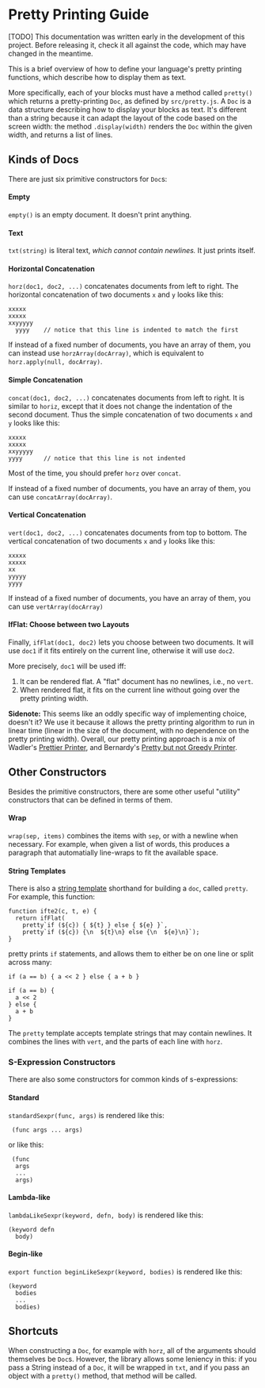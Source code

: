 # Pretty Printing Guide

[TODO] This documentation was written early in the development of this
project. Before releasing it, check it all against the code, which may
have changed in the meantime.

This is a brief overview of how to define your language's pretty
printing functions, which describe how to display them as text.

More specifically, each of your blocks must have a method called
`pretty()` which returns a pretty-printing `Doc`, as defined by
`src/pretty.js`. A `Doc` is a data structure describing how to display
your blocks as text. It's different than a string because it can adapt
the layout of the code based on the screen width: the method
`.display(width)` renders the `Doc` within the given width, and
returns a list of lines.

## Kinds of Docs

There are just six primitive constructors for `Doc`s:

#### Empty

`empty()` is an empty document. It doesn't print anything.

#### Text

`txt(string)` is literal text, _which cannot contain newlines._ It
just prints itself.

#### Horizontal Concatenation

`horz(doc1, doc2, ...)` concatenates documents from left to right. The
  horizontal concatenation of two documents `x` and `y` looks like this:

    xxxxx
    xxxxx
    xxyyyyy
      yyyy    // notice that this line is indented to match the first

If instead of a fixed number of documents, you have an array of them,
you can instead use `horzArray(docArray)`, which is equivalent to
`horz.apply(null, docArray)`.

#### Simple Concatenation

`concat(doc1, doc2, ...)` concatenates documents from left to right.
It is similar to `horiz`, except that it does not change the
indentation of the second document. Thus the simple concatenation of
two documents `x` and `y` looks like this:

    xxxxx
    xxxxx
    xxyyyyy
    yyyy      // notice that this line is not indented

Most of the time, you should prefer `horz` over `concat`.

If instead of a fixed number of documents, you have an array of them,
you can use `concatArray(docArray)`.


#### Vertical Concatenation

`vert(doc1, doc2, ...)` concatenates documents from top to bottom. The
  vertical concatenation of two documents `x` and `y` looks like this:

    xxxxx
    xxxxx
    xx
    yyyyy
    yyyy

If instead of a fixed number of documents, you have an array of them,
you can use `vertArray(docArray)`


#### IfFlat: Choose between two Layouts

Finally, `ifFlat(doc1, doc2)` lets you choose between two documents.
It will use `doc1` if it fits entirely on the current line, otherwise
it will use `doc2`.

More precisely, `doc1` will be used iff:

1. It can be rendered flat. A "flat" document has no newlines,
   i.e., no `vert`.
2. When rendered flat, it fits on the current line without going over
   the pretty printing width.

**Sidenote:** This seems like an oddly specific way of implementing
choice, doesn't it? We use it because it allows the pretty printing
algorithm to run in linear time (linear in the size of the document,
with no dependence on the pretty printing width). Overall, our pretty
printing approach is a mix of Wadler's
[Prettier Printer](http://homepages.inf.ed.ac.uk/wadler/papers/prettier/prettier.pdf),
and Bernardy's
[Pretty but not Greedy Printer](https://jyp.github.io/pdf/Prettiest.pdf).


## Other Constructors

Besides the primitive constructors, there are some other useful
"utility" constructors that can be defined in terms of them.

#### Wrap

`wrap(sep, items)` combines the items with `sep`, or with a newline
when necessary. For example, when given a list of words, this produces
a paragraph that automatially line-wraps to fit the available space.

#### String Templates

There is also a
[string template](https://developer.mozilla.org/en-US/docs/Web/JavaScript/Reference/Template_literals)
shorthand for building a `doc`, called `pretty`. For example, this
function:

    function ifte2(c, t, e) {
      return ifFlat(
        pretty`if (${c}) { ${t} } else { ${e} }`,
        pretty`if (${c}) {\n  ${t}\n} else {\n  ${e}\n}`);
    }

pretty prints `if` statements, and allows them to either be on one
line or split across many:

    if (a == b) { a << 2 } else { a + b }

    if (a == b) {
      a << 2
    } else {
      a + b
    }

The `pretty` template accepts template strings that may contain
newlines. It combines the lines with `vert`, and the parts of each
line with `horz`.


### S-Expression Constructors

There are also some constructors for common kinds of s-expressions:

#### Standard

`standardSexpr(func, args)` is rendered like this:

     (func args ... args)

or like this:

     (func
      args
      ...
      args)

#### Lambda-like

`lambdaLikeSexpr(keyword, defn, body)` is rendered like this:

    (keyword defn
      body)

#### Begin-like

`export function beginLikeSexpr(keyword, bodies)` is rendered like this:

    (keyword
      bodies
      ...
      bodies)


## Shortcuts

When constructing a `Doc`, for example with `horz`, all of the
arguments should themselves be `Doc`s. However, the library allows
some leniency in this: if you pass a String instead of a `Doc`, it
will be wrapped in `txt`, and if you pass an object with a `pretty()`
method, that method will be called.
